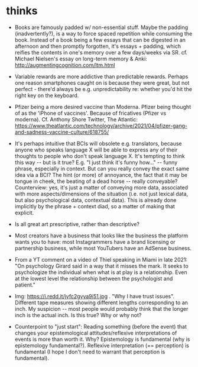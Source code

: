 # thinks

 * Books are famously padded w/ non-essential stuff. Maybe the padding (inadvertently?), is a way to force spaced repetition while consuming the book. Instead of a book being a few essays that can be digested in an afternoon and then promptly forgotten, it's essays + padding, which reifies the contents in one's memory over a few days/weeks via SR. cf. Michael Nielsen's essay on long-term memory & Anki: http://augmentingcognition.com/ltm.html

 * Variable rewards are more addictive than predictable rewards. Perhaps one reason smartphones caught on is because they were great, but not perfect - there'd always be e.g. unpredictability re: whether you'd hit the right key on the keyboard.

 * Pfizer being a more desired vaccine than Moderna. Pfizer being thought of as the 'iPhone of vaccines'. Because of fricatives (Pfizer vs moderna). Cf. Anthony Shore Twitter, The Atlantic: https://www.theatlantic.com/technology/archive/2021/04/pfizer-gang-and-sadness-vaccine-culture/618755/

 * It's perhaps intuitive that BCIs will obsolete e.g. translators, because anyone who speaks language X will be able to express any of their thoughts to people who don't speak language X. It's tempting to think this way -- but is it true? E.g. "I just think it's funny how..." -- funny phrase, especially in context. But can you really convey the exact same idea via a BCI? The hint (or more) of annoyance, the fact that it may be tongue in cheek, the beating of a dead horse -- really conveyable? Counterview: yes, it's just a matter of conveying more data, associated with more aspects/dimensions of the situation (i.e. not just lexical data, but also psychological data, contextual data). This is already done implicitly by the phrase + context diad, so a matter of making that explicit.

 * Is all great art prescriptive, rather than descriptive?

 * Most creators have a business that looks like the business the platform wants you to have: most Instagrammers have a brand licensing or partnership business, while most YouTubers have an AdSense business. 

 * From a YT comment on a video of Thiel speaking in Miami in late 2021: "On psychology Girard said in a way that it misses the mark.  It seeks to psychologize the individual when what is at play is a relationship.  Even at the lowest level the relationship between the psychologist and patient."

* Img: https://i.redd.it/jyfc2gyya9i51.jpg . "Why I have trust issues". Different tape measures showing different lengths corresponding to an inch. My suspicion -- most people would probably think that the longer inch is the actual inch. Is this true? Why or why not?

* Counterpoint to "just start": Reading something (before the event) that changes your epistemological attitudes/reflexive interpretations of events is more than worth it. Why? Epistemology is fundamental (why is epistemology fundamental?). Reflexive interpretation (== perception) is fundamental (I hope I don't need to warrant that perception is fundamental).
